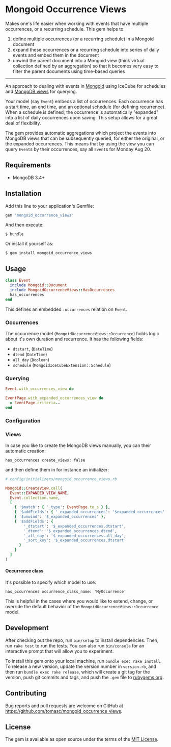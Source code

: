 # Mongoid Occurrence Views

Makes one's life easier when working with events that have multiple occurrences, or a recurring schedule. This gem helps to:

1. define multiple occurrences (or a recurring schedule) in a Mongoid document
2. expand these occurrences or a recurring schedule into series of daily events and embed them in the document
3. unwind the parent document into a Mongoid view (think virtual collection defined by an aggregation) so that it becomes very easy to filter the parent documents using time-based queries





---

An approach to dealing with events in [Mongoid](https://github.com/mongodb/mongoid) using IceCube for schedules and [MongoDB views](https://docs.mongodb.com/manual/core/views) for querying.

Your model (say `Event`) embeds a list of occurrences. Each occurrence has a start time, an end time, and an optional schedule (for defining recurrence). When a schedule is defined, the occurrence is automatically "expanded" into a list of daily occurrences upon saving. This setup allows for a great deal of flexibility.

The gem provides automatic aggregations which project the events into MongoDB views that can be subsequently queried, for either the original, or the expanded occurrences. This means that by using the view you can query `Event`s by their occurrences, say all `Event`s for Monday Aug 20.

<!-- A list of occurrences (embedded in a Mongoid Document, each defined by datetime from & datetime to) is expanded (typically on save) into a list of daily occurrences. Two aggregations project the events into Mongodb views (3.4+) that can be subsequently queried – both for the original, or the expanded occurrences. -->

<!-- Use [MongoDB views](https://docs.mongodb.com/manual/core/views) for querying events with multiple occurrences. -->

## Requirements

* MongoDB 3.4+

## Installation

Add this line to your application's Gemfile:

```ruby
gem 'mongoid_occurrence_views'
```

And then execute:

    $ bundle

Or install it yourself as:

    $ gem install mongoid_occurrence_views

## Usage

```ruby
class Event
  include Mongoid::Document
  include MongoidOccurrenceViews::HasOccurrences
  has_occurrences
end
```

This defines an embedded `:occurrences` relation on `Event`.

### Occurrences

The occurrence model (`MongoidOccurrenceViews::Occurrence`) holds logic about it's own duration and recurrence.
It has the following fields:
* `dtstart`, (`DateTime`)
* `dtend` (`DateTime`)
* `all_day` (`Boolean`)
* `schedule` (`MongoidIceCubeExtension::Schedule`)

### Querying

```ruby
Event.with_occurrences_view do
```

```ruby
EventPage.with_expanded_occurrences_view do
  = EventPage.criteria.…
end
```

### Configuration

### Views

In case you like to create the MongoDB views manually, you can their automatic
creation:

`has_occurrences create_views: false`

and then define them in for instance an initializer:

```ruby
# config/initializers/mongoid_occurrence_views.rb

Mongoid::CreateView.call(
  Event::EXPANDED_VIEW_NAME,
  Event.collection.name,
  [
    { '$match': { '_type': EventPage.to_s } },
    { '$addFields': { '_expanded_occurrences': '$expanded_occurrences' } },
    { '$unwind': '$_expanded_occurrences' },
    { '$addFields': {
        '_dtstart': '$_expanded_occurrences.dtstart',
        '_dtend': '$_expanded_occurrences.dtend',
        '_all_day': '$_expanded_occurrences.all_day',
        '_sort_key': '$_expanded_occurrences.dtstart'
      }
    }
  ]
)
```

#### Occurrence class

It's possible to specify which model to use:

`has_occurrences occurrence_class_name: 'MyOccurrence'`

This is helpful in the cases where you would like to extend, change, or override
the default behavior of the `MongoidOccurrenceViews::Occurrence` model.

## Development

After checking out the repo, run `bin/setup` to install dependencies. Then, run `rake test` to run the tests. You can also run `bin/console` for an interactive prompt that will allow you to experiment.

To install this gem onto your local machine, run `bundle exec rake install`. To release a new version, update the version number in `version.rb`, and then run `bundle exec rake release`, which will create a git tag for the version, push git commits and tags, and push the `.gem` file to [rubygems.org](https://rubygems.org).

## Contributing

Bug reports and pull requests are welcome on GitHub at https://github.com/tomasc/mongoid_occurrence_views.

## License

The gem is available as open source under the terms of the [MIT License](https://opensource.org/licenses/MIT).
